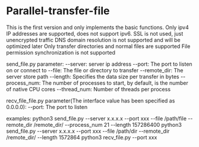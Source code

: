 # Parallel-transfer-file
This is the first version and only implements the basic functions.
    Only ipv4 IP addresses are supported, does not support ipv6.
    SSL is not used, just unencrypted traffic
    DNS domain resolution is not supported and will be optimized later
    Only transfer directories and normal files are supported
    File permission synchronization is not supported

send_file.py parameter:
  --server: server ip address
  --port: The port to listen on or connect to
  --file: The file or directory to transfer
  --remote_dir: The server store path
  --length: Specifies the data size per transfer in bytes
  --process_num: The number of processes to start, by default, is the number of native CPU cores
  --thread_num: Number of threads per process

recv_file_file.py parameter(The interface value has been specified as 0.0.0.0):
  --port: The port to listen

examples:
  python3 send_file.py --server x.x.x.x --port xxx --file /path/file --remote_dir /remote_dir/ --process_num 21 --length 157286400
  python3 send_file.py --server x.x.x.x --port xxx --file /path/dir --remote_dir /remote_dir/ --length 1572864
  python3 recv_file.py --port xxx
